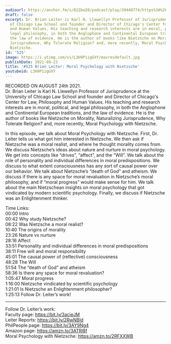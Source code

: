 ```yaml
---
audiourl: https://anchor.fm/s/822ba20/podcast/play/39440774/https%3A%2F%2Fd3ctxlq1ktw2nl.cloudfront.net%2Fstaging%2F2021-7-27%2F71bec331-c69f-de24-faf3-df99aef7637a.m4a
draft: false
excerpt: Dr. Brian Leiter is Karl N. Llewellyn Professor of Jurisprudence at the University
  of Chicago Law School and founder and Director of Chicago's Center for Law, Philosophy
  and Human Values. His teaching and research interests are in moral, political, and
  legal philosophy, in both the Anglophone and Continental European traditions, and
  the law of evidence. He is the author of books like Nietzsche on Morality, Naturalizing
  Jurisprudence, Why Tolerate Religion? and, more recently, Moral Psychology with
  Nietzsche.
id: '525'
image: https://i.ytimg.com/vi/L3H9P1igGXY/maxresdefault.jpg
publishDate: 2021-09-23
title: '#525 Brian Leiter: Moral Psychology with Nietzsche'
youtubeid: L3H9P1igGXY
---
```

<div class="timelinks">

RECORDED ON AUGUST 24th 2021.  
Dr. Brian Leiter is Karl N. Llewellyn Professor of Jurisprudence at the University of Chicago Law School and founder and Director of Chicago's Center for Law, Philosophy and Human Values. His teaching and research interests are in moral, political, and legal philosophy, in both the Anglophone and Continental European traditions, and the law of evidence. He is the author of books like Nietzsche on Morality, Naturalizing Jurisprudence, Why Tolerate Religion? and, more recently, Moral Psychology with Nietzsche.

In this episode, we talk about Moral Psychology with Nietzsche. First, Dr. Leiter tells us what got him interested in Nietzsche. We then ask if Nietzsche was a moral realist, and where he thought morality comes from. We discuss Nietzsche’s ideas about nature and nurture in moral psychology. We get into concepts like “drives”, “affect”, and the “Will”. We talk about the role of personality and individual differences in moral predispositions. We discuss to what extent consciousness has any sort of causal power over our behavior. We talk about Nietzsche’s “death of God” and atheism. We discuss if there is any space for moral revaluation in Nietzsche’s moral philosophy, and if “moral progress” would make sense for him. We talk about the main Nietzschean insights on moral psychology that got vindicated by modern scientific psychology. Finally, we discuss if Nietzsche was an Enlightenment thinker.

Time Links:  
<time>00:00</time> Intro  
<time>00:42</time> Why study Nietzsche?  
<time>08:22</time> Was Nietzsche a moral realist?  
<time>10:40</time> The origins of morality  
<time>23:26</time> Nature vs nurture  
<time>28:16</time> Affect  
<time>33:51</time> Personality and individual differences in moral predispositions  
<time>38:11</time> Free will and moral responsibility  
<time>45:01</time> The causal power of (reflective) consciousness  
<time>48:28</time> The Will  
<time>51:54</time> The “death of God” and atheism  
<time>58:36</time> Is there any space for moral revaluation?  
<time>1:05:47</time> Moral progress  
<time>1:16:00</time> Nietzsche vindicated by scientific psychology  
<time>1:21:01</time> Is Nietzsche an Enlightenment philosopher?  
<time>1:25:13</time> Follow Dr. Leiter’s work!

---

Follow Dr. Leiter’s work:  
Faculty page: https://bit.ly/3acieJM  
Leiter Reports: https://bit.ly/2RwNBId  
PhilPeople page: https://bit.ly/3AY9Ng4  
Amazon page: https://amzn.to/3ATRl8f  
Moral Psychology with Nietzsche: https://amzn.to/2RFXXWB
</div>


